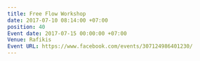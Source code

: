 ```yaml
---
title: Free Flow Workshop
date: 2017-07-10 08:14:00 +07:00
position: 40
Event date: 2017-07-15 00:00:00 +07:00
Venue: Rafikis
Event URL: https://www.facebook.com/events/307124986401230/
---
```


